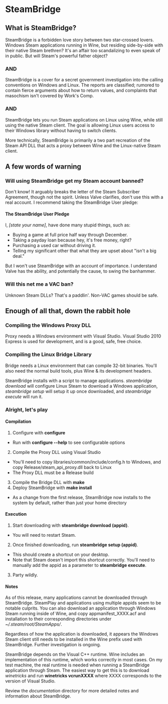 # SteamBridge

## What is SteamBridge?

SteamBridge is a forbidden love story between two star-crossed lovers.
Windows Steam applications running in Wine, but residing side-by-side
with their native Steam brethren?  It's an affair too scandalizing to
even speak of in public.  But will Steam's powerful father object?

### AND

SteamBridge is a cover for a secret government investigation into the
calling conventions on Windows and Linux.  The reports are classified;
rumored to contain fierce arguments about how to return values, and
complaints that masochism isn't covered by Work's Comp.

### AND

SteamBridge lets you run Steam applications on Linux using Wine, while
still using the native Steam client.  The goal is allowing Linux users
access to their Windows library without having to switch clients.

More technically, SteamBridge is primarily a two part recreation of
the Steam API DLL that acts a proxy between Wine and the Linux-native
Steam client.

## A few words of warning

### Will using SteamBridge get my Steam account banned?

Don't know!  It arguably breaks the letter of the Steam Subscriber
Agreement, though not the spirit.  Unless Valve clarifies, don't use
this with a real account.  I recommend taking the SteamBridge User pledge:

#### The SteamBridge User Pledge

I, *[state your name]*, have done many stupid things, such as:

* Buying a game at full price half way through December.
* Taking a payday loan because hey, it's free money, right?
* Purchasing a used car without driving it.
* Telling my significant other that what they are upset about "isn't a
  big deal."

But I won't use SteamBridge with an account of importance.  I understand
Valve has the ability, and potentially the cause, to swing the banhammer.

### Will this net me a VAC ban?

Unknown Steam DLLs?  That's a paddlin'.  Non-VAC games should be safe.

## Enough of all that, down the rabbit hole

### Compiling the Windows Proxy DLL

Proxy needs a Windows environment with Visual Studio.  Visual Studio
2010 Express is used for development, and is a good, safe, free choice.

### Compiling the Linux Bridge Library

Bridge needs a Linux environment that can compile 32-bit binaries.  You'll
also need the normal build tools, plus Wine & its development headers.

SteamBridge installs with a script to manage applications.  *steambridge
download* will configure Linux Steam to download a Windows application,
*steambridge setup* will setup it up once downloaded, and *steambridge
execute* will run it.

### Alright, let's play

#### Compilation

1. Configure with **configure**
  * Run with **configure --help** to see configurable options
2. Compile the Proxy DLL using Visual Studio
  * You'll need to copy libraries/common/include/config.h to Windows,
    and copy Release/steam\_api\_proxy.dll back to Linux
  * The Proxy DLL must be a Release build
3. Compile the Bridge DLL with **make**
4. Deploy SteamBridge with **make install**
  * As a change from the first release, SteamBridge now installs to the
    system by default, rather than just your home directory

#### Execution

1. Start downloading with **steambridge download (appid)**.
  * You will need to restart Steam.
2. Once finished downloading, run **steambridge setup (appid)**.
  * This should create a shortcut on your desktop.
  * Note that Steam doesn't import this shortcut correctly.  You'll need
    to manually add the appid as a parameter to **steambridge execute**.
3. Party wildly.

#### Notes

As of this release, many applications cannot be downloaded through
SteamBridge.  SteamPlay and applications using multiple appids seem
to be notable culprits.  You can also download an application through
Windows Steam running inside of Wine, and copy appmanifest\_XXXX.acf
and installation to their corresponding directories under
*~/.steam/root/SteamApps/*.

Regardless of how the application is downloaded, it appears the Windows
Steam client still needs to be installed in the Wine prefix used with
SteamBridge.  Further investigation is ongoing.

SteamBridge depends on the Visual C++ runtime.  Wine includes an
implementation of this runtime, which works correctly in most cases.
On my test machine, the real runtime is needed when running a SteamBridge
application through Steam.  The easiest way to get this is to download
*winetricks* and run **winetricks vcrunXXXX** where XXXX corresponds to
the version of Visual Studio.

Review the *documentation* directory for more detailed notes and
information about SteamBridge.

